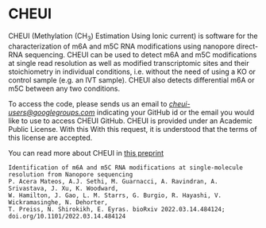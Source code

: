 
# CHEUI

CHEUI (Methylation (CH<sub>3</sub>) Estimation Using Ionic current) is software for the characterization of m6A and m5C RNA modifications using nanopore direct-RNA sequencing. CHEUI can be used to detect m6A and m5C modifications at single read resolution as well as modified transcriptomic sites and their stoichiometry in individual conditions, i.e. without the need of using a KO or control sample (e.g. an IVT sample). CHEUI also detects differential m6A or m5C between any two conditions. 

To access the code, please sends us an email to *cheui-users@googlegroups.com* indicating your GitHub id or the email you would like to use to access CHEUI GitHub. 
CHEUI is provided under an Academic Public License. With this With this request, it is understood that the terms of this license are accepted.

You can read more about CHEUI in [this preprint](https://doi.org/10.1101/2022.03.14.484124)
```
Identification of m6A and m5C RNA modifications at single-molecule resolution from Nanopore sequencing
P. Acera Mateos, A.J. Sethi, M. Guarnacci, A. Ravindran, A. Srivastava, J. Xu, K. Woodward, 
W. Hamilton, J. Gao, L. M. Starrs, G. Burgio, R. Hayashi, V. Wickramasinghe, N. Dehorter,
T. Preiss, N. Shirokikh, E. Eyras. bioRxiv 2022.03.14.484124; doi.org/10.1101/2022.03.14.484124
```

